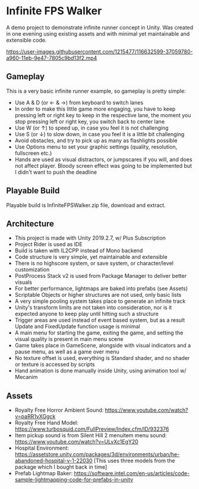 # Infinite FPS Walker

A demo project to demonstrate infinite runner concept in Unity.
Was created in one evening using existing assets and with minimal yet maintainable and extensible code.

https://user-images.githubusercontent.com/1215477/116632599-37059780-a960-11eb-9e47-7805c9bd13f2.mp4

## Gameplay
This is a very basic infinite runner example, so gameplay is pretty simple:
* Use A & D (or ← & →) from keyboard to switch lanes
* In order to make this little game more engaging, you have to keep pressing left or right key to keep in the respective lane, the moment you stop pressing left or right key, you switch back to center lane
* Use W (or ↑) to speed up, in case you feel it is not challenging
* Use S (or ↓) to slow down, in case you feel it is a little bit challenging
* Avoid obstacles, and try to pick up as many as flashlights possible
* Use Options menu to set your graphic settings (quality, resolution, fullscreen etc.)
* Hands are used as visual distractors, or jumpscares if you will, and does not affect player. Bloody screen effect was going to be implemented but I didn't want to push the deadline

## Playable Build
Playable build is InfiniteFPSWalker.zip file, download and extract.

## Architecture
* This project is made with Unity 2019.2.7, w/ Plus Subscription
* Project Rider is used as IDE
* Build is taken with IL2CPP instead of Mono backend
* Code structure is very simple, yet maintainable and extensible
* There is no highscore system, or save system, or character/level customization
* PostProcess Stack v2 is used from Package Manager to deliver better visuals
* For better performance, lightmaps are baked into prefabs (see Assets)
* Scriptable Objects or higher structures are not used, only basic lists
* A very simple pooling system takes place to generate an infinite track
* Unity's transform limits are not taken into consideration, nor is it expected anyone to keep play until hitting such a structure
* Trigger areas are used instead of event based system, but as a result Update and FixedUpdate function usage is minimal
* A main menu for starting the game, exiting the game, and setting the visual quality is present in main menu scene
* Game takes place in GameScene, alongside with visual indicators and a pause menu, as well as a game over menu
* No texture offset is used, everything is Standard shader, and no shader or texture is accessed by scripts
* Hand animation is done manually inside Unity, using animation tool w/ Mecanim

## Assets
* Royalty Free Horror Ambient Sound: https://www.youtube.com/watch?v=paRR1vXGgck
* Royalty Free Hand Model: https://www.turbosquid.com/FullPreview/Index.cfm/ID/932376
* Item pickup sound is from Silent Hill 2 menuitem menu sound: https://www.youtube.com/watch?v=ULvXc1EgY20
* Hospital Environment: https://assetstore.unity.com/packages/3d/environments/urban/he-abandoned-hospital-v-1-22030 [This uses three models from the package which I bought back in time]
* Prefab Lightmap Baker: https://software.intel.com/en-us/articles/code-sample-lightmapping-code-for-prefabs-in-unity
